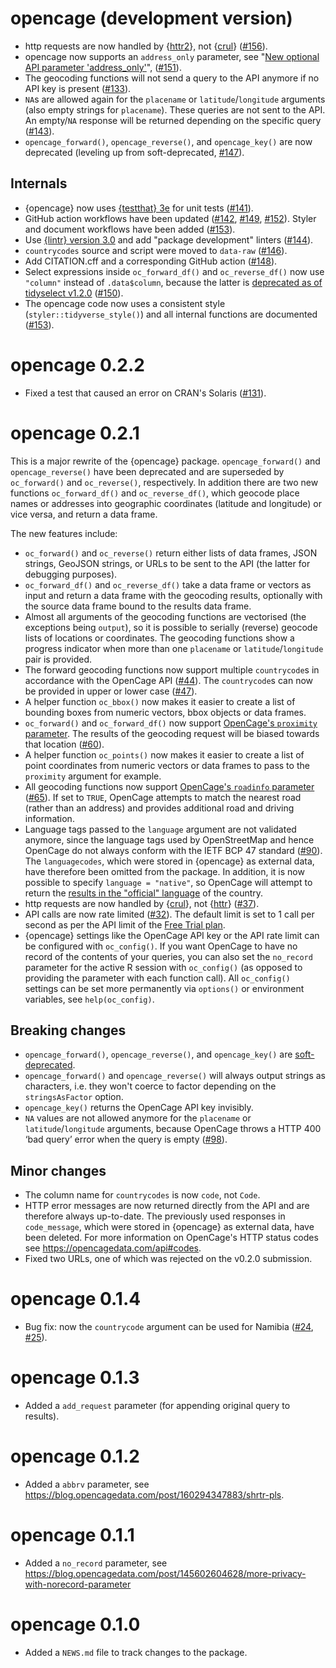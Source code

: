 # opencage (development version)


* http requests are now handled by {[httr2](https://httr2.r-lib.org/)}, not {[crul](https://docs.ropensci.org/crul/)} ([#156](https://github.com/ropensci/opencage/issues/156)).
* opencage now supports an `address_only` parameter, see "[New optional API parameter 'address_only'](https://blog.opencagedata.com/post/new-optional-parameter-addressonly)", ([#151](https://github.com/ropensci/opencage/pull/151)).
* The geocoding functions will not send a query to the API anymore if no API key is present ([#133](https://github.com/ropensci/opencage/issues/133)).
* `NA`s are allowed again for the `placename` or `latitude`/`longitude` arguments (also empty strings for `placename`). 
  These queries are not sent to the API. 
  An empty/`NA` response will be returned depending on the specific query ([#143](https://github.com/ropensci/opencage/issues/143)).
* `opencage_forward()`, `opencage_reverse()`, and `opencage_key()` are now deprecated (leveling up from soft-deprecated, [#147](https://github.com/ropensci/opencage/pull/147)).

## Internals

* {opencage} now uses [{testthat} 3e](https://testthat.r-lib.org/articles/third-edition.html) for unit tests ([#141](https://github.com/ropensci/opencage/issues/141)).
* GitHub action workflows have been updated ([#142](https://github.com/ropensci/opencage/issues/142),  [#149](https://github.com/ropensci/opencage/pull/149), [#152](https://github.com/ropensci/opencage/pull/152)). Styler and document workflows have been added ([#153](https://github.com/ropensci/opencage/pull/153)).
* Use [{lintr} version 3.0](https://www.tidyverse.org/blog/2022/07/lintr-3-0-0/) and add "package development" linters ([#144](https://github.com/ropensci/opencage/pull/144)).
* `countrycodes` source and script were moved to `data-raw` ([#146](https://github.com/ropensci/opencage/pull/146)).
* Add CITATION.cff and a corresponding GitHub action ([#148](https://github.com/ropensci/opencage/pull/148)).
* Select expressions inside `oc_forward_df()` and `oc_reverse_df()` now use `"column"` instead of `.data$column`, because the latter is [deprecated as of tidyselect v1.2.0](https://tidyselect.r-lib.org/news/index.html#tidyselect-120)  ([#150](https://github.com/ropensci/opencage/pull/150)).
* The opencage code now uses a consistent style (`styler::tidyverse_style()`) and all internal functions are documented  ([#153](https://github.com/ropensci/opencage/pull/153)).

# opencage 0.2.2

* Fixed a test that caused an error on CRAN's Solaris ([#131](https://github.com/ropensci/opencage/issues/131)).

# opencage 0.2.1

This is a major rewrite of the {opencage} package. `opencage_forward()` and `opencage_reverse()` have been deprecated and are superseded by `oc_forward()` and `oc_reverse()`, respectively. In addition there are two new functions `oc_forward_df()` and `oc_reverse_df()`, which geocode place names or addresses into geographic coordinates (latitude and longitude) or vice versa, and return a data frame. 

The new features include:

* `oc_forward()` and `oc_reverse()` return either lists of data frames, JSON strings, GeoJSON strings, or URLs to be sent to the API (the latter for debugging purposes).
* `oc_forward_df()` and `oc_reverse_df()` take a data frame or vectors as input and return a data frame with the geocoding results, optionally with the source data frame bound to the results data frame. 
* Almost all arguments of the geocoding functions are vectorised (the exceptions being `output`), so it is possible to serially (reverse) geocode lists of locations or coordinates. The geocoding functions show a progress indicator when more than one `placename` or `latitude`/`longitude` pair is provided.
* The forward geocoding functions now support multiple `countrycode`s in accordance with the OpenCage API ([#44](https://github.com/ropensci/opencage/issues/44)). The `countrycode`s can now be provided in upper or lower case ([#47](https://github.com/ropensci/opencage/issues/47)).
* A helper function `oc_bbox()` now makes it easier to create a list of bounding boxes from numeric vectors, bbox objects or data frames. 
* `oc_forward()` and `oc_forward_df()` now support [OpenCage's `proximity` parameter](https://blog.opencagedata.com/post/new-optional-parameter-proximity). The results of the geocoding request will be biased towards that location ([#60](https://github.com/ropensci/opencage/issues/60)).
* A helper function `oc_points()` now makes it easier to create a list of point coordinates from numeric vectors or data frames to pass to the `proximity` argument for example. 
* All geocoding functions now support [OpenCage's `roadinfo` parameter](https://blog.opencagedata.com/post/new-optional-parameter-roadinfo) ([#65](https://github.com/ropensci/opencage/issues/65)). If set to `TRUE`, OpenCage attempts to match the nearest road (rather than an address) and provides additional road and driving information.
* Language tags passed to the `language` argument are not validated anymore, since the language tags used by OpenStreetMap and hence OpenCage do not always conform with the IETF BCP 47 standard ([#90](https://github.com/ropensci/opencage/issues/90)). The `languagecodes`, which were stored in {opencage} as external data, have therefore been omitted from the package. In addition, it is now possible to specify `language = "native"`, so OpenCage will attempt to return the [results in the "official" language](https://blog.opencagedata.com/post/support-for-local-language) of the country. 
* http requests are now handled by {[crul](https://docs.ropensci.org/crul/)}, not {[httr](https://httr.r-lib.org)} ([#37](https://github.com/ropensci/opencage/issues/37)).
* API calls are now rate limited ([#32](https://github.com/ropensci/opencage/issues/32)). The default limit is set to 1 call per second as per the API limit of the [Free Trial plan](https://opencagedata.com/pricing).
* {opencage} settings like the OpenCage API key or the API rate limit can be configured with `oc_config()`. If you want OpenCage to have no record of the contents of your queries, you can also set the `no_record` parameter for the active R session with `oc_config()` (as opposed to providing the parameter with each function call). All `oc_config()` settings can be set more permanently via `options()` or environment variables, see `help(oc_config)`.

## Breaking changes

* `opencage_forward()`, `opencage_reverse()`, and `opencage_key()` are [soft-deprecated](https://lifecycle.r-lib.org/reference/deprecate_soft.html). 
* `opencage_forward()` and `opencage_reverse()` will always output strings as characters, i.e. they won't coerce to factor depending on the `stringsAsFactor` option.
* `opencage_key()` returns the OpenCage API key invisibly.
* `NA` values are not allowed anymore for the `placename` or `latitude`/`longitude` arguments, because OpenCage throws a HTTP 400 ‘bad query’ error when the query is empty ([#98](https://github.com/ropensci/opencage/issues/98)). 

## Minor changes

* The column name for `countrycodes` is now `code`, not `Code`. 
* HTTP error messages are now returned directly from the API and are therefore always up-to-date. The previously used responses in `code_message`, which were stored in {opencage} as external data, have been deleted. For more information on OpenCage's HTTP status codes see https://opencagedata.com/api#codes.
* Fixed two URLs, one of which was rejected on the v0.2.0 submission.

# opencage 0.1.4

* Bug fix: now the `countrycode` argument can be used for Namibia ([#24](https://github.com/ropensci/opencage/issues/24), [#25](https://github.com/ropensci/opencage/issues/25)).

# opencage 0.1.3

* Added a `add_request` parameter (for appending original query to results).

# opencage 0.1.2

* Added a `abbrv` parameter, see https://blog.opencagedata.com/post/160294347883/shrtr-pls.

# opencage 0.1.1

* Added a `no_record` parameter, see https://blog.opencagedata.com/post/145602604628/more-privacy-with-norecord-parameter

# opencage 0.1.0

* Added a `NEWS.md` file to track changes to the package.
